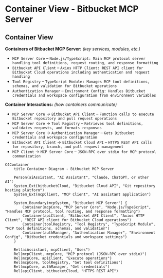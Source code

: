 # Container View - Bitbucket MCP Server

## Container View
**Containers of Bitbucket MCP Server:** _(key services, modules, etc.)_  
- `MCP Server Core` – `Node.js/TypeScript: Main MCP protocol server handling tool definitions, request routing, and response formatting`  
- `Bitbucket API Client` – `Axios HTTP Client: REST API client for Bitbucket Cloud operations including authentication and request handling`  
- `Tool Registry` – `TypeScript Module: Manages MCP tool definitions, schemas, and validation for Bitbucket operations`  
- `Authentication Manager` – `Environment Config: Handles Bitbucket credentials and workspace configuration from environment variables`  

**Container Interactions:** _(how containers communicate)_ 
- `MCP Server Core` → `Bitbucket API Client` – `Function calls to execute Bitbucket repository and pull request operations`  
- `MCP Server Core` → `Tool Registry` – `Retrieves tool definitions, validates requests, and formats responses`  
- `MCP Server Core` → `Authentication Manager` – `Gets Bitbucket credentials and workspace configuration`  
- `Bitbucket API Client` → `Bitbucket Cloud API` – `HTTPS REST API calls for repository, branch, and pull request management`  
- `MCP Client` → `MCP Server Core` – `JSON-RPC over stdio for MCP protocol communication`

```mermaid
C4Container
    title Container Diagram - Bitbucket MCP Server

    Person(aiAssistant, "AI Assistant", "Claude, ChatGPT, or other AI")
    System_Ext(bitbucketCloud, "Bitbucket Cloud API", "Git repository hosting platform")
    System_Ext(mcpClient, "MCP Client", "AI assistant application")

    System_Boundary(mcpSystem, "Bitbucket MCP Server") {
        Container(mcpCore, "MCP Server Core", "Node.js/TypeScript", "Handles MCP protocol, tool routing, and response formatting")
        Container(apiClient, "Bitbucket API Client", "Axios HTTP Client", "REST API client for Bitbucket Cloud operations")
        Container(toolRegistry, "Tool Registry", "TypeScript Module", "MCP tool definitions, schemas, and validation")
        Container(authManager, "Authentication Manager", "Environment Config", "Bitbucket credentials and workspace settings")
    }

    Rel(aiAssistant, mcpClient, "Uses")
    Rel(mcpClient, mcpCore, "MCP protocol (JSON-RPC over stdio)")
    Rel(mcpCore, apiClient, "Execute operations")
    Rel(mcpCore, toolRegistry, "Get tool definitions")
    Rel(mcpCore, authManager, "Get credentials")
    Rel(apiClient, bitbucketCloud, "HTTPS REST API")
```
